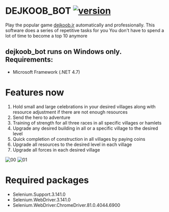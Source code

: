# DEJKOOB_BOT [![version](https://img.shields.io/badge/version-1.0.1-yellow.svg)](https://semver.org)
Play the popular game [dejkoob.ir](http://www.dejkoob.ir/) automatically and professionally.
This software does a series of repetitive tasks for you
You don't have to spend a lot of time to become a top 10 anymore

## dejkoob_bot runs on Windows only. Requirements:

- Microsoft Framework (.NET 4.7)


# Features now
1. Hold small and large celebrations in your desired villages along with resource adjustment if there are not enough resources
2. Send the hero to adventure
3. Training of strength for all three races in all specific villages or hamlets
4. Upgrade any desired building in all or a specific village to the desired level
5. Quick completion of construction in all villages by paying coins
6. Upgrade all resources to the desired level in each village
7. Upgrade all forces in each desired village


![00](https://user-images.githubusercontent.com/57312476/80697851-d6deda00-8aee-11ea-8f11-ebce5d0a6a3f.png)
![01](https://user-images.githubusercontent.com/57312476/80697884-e5c58c80-8aee-11ea-9eee-359def0a1dea.png)

# Required packages
- Selenium.Support.3.141.0
- Selenium.WebDriver.3.141.0
- Selenium.WebDriver.ChromeDriver.81.0.4044.6900

